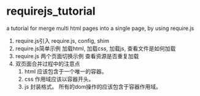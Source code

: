 # requirejs_tutorial
a tutorial for merge multi html pages into a single page, by using require.js

1. require.js引入
	require.js, config, shim
2. require.js简单示例
	加载html, 加载css, 加载js, 查看文件是如何加载
3. require.js 两个页面切换示例
	查看资源是否重复加载
4. 双页面合并过程中的注意点
	1. html 应该包含于一个唯一的容器。
	2. css 作用域应该以容器开头。
	3. js 封装格式。 所有的dom操作的应该包含于容器作用域。

